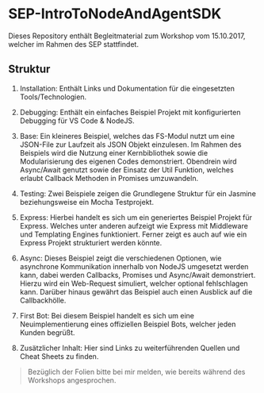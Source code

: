 # SEP-IntroToNodeAndAgentSDK

Dieses Repository enthält Begleitmaterial zum Workshop vom 15.10.2017, welcher im Rahmen des SEP stattfindet.

## Struktur

1. Installation:
Enthält Links und Dokumentation für die eingesetzten Tools/Technologien.

2. Debugging:
Enthält ein einfaches Beispiel Projekt mit konfigurierten Debugging für VS Code & NodeJS.

3. Base:
Ein kleineres Beispiel, welches das FS-Modul nutzt um eine JSON-File zur Laufzeit als JSON Objekt einzulesen. Im Rahmen des Beispiels
wird die Nutzung einer Kernbibliothek sowie die Modularisierung des eigenen Codes demonstriert. Obendrein wird Async/Await genutzt sowie
der Einsatz der Util Funktion, welches erlaubt Callback Methoden in Promises umzuwandeln.

4. Testing:
Zwei Beispiele zeigen die Grundlegene Struktur für ein Jasmine beziehungsweise ein Mocha Testprojekt.

5. Express:
Hierbei handelt es sich um ein generiertes Beispiel Projekt für Express. Welches unter anderen aufzeigt wie Express mit Middleware und Templating Engines funktioniert.
Ferner zeigt es auch auf wie ein Express Projekt strukturiert werden könnte.

6. Async:
Dieses Beispiel zeigt die verschiedenen Optionen, wie asynchrone Kommunikation innerhalb von NodeJS umgesetzt werden kann, dabei werden Callbacks, Promises und Async/Await demonstriert.
Hierzu wird ein Web-Request simuliert, welcher optional fehlschlagen kann. Darüber hinaus gewährt das Beispiel auch einen Ausblick auf die Callbackhölle.

7. First Bot:
Bei diesem Beispiel handelt es sich um eine Neuimplementierung eines offiziellen Beispiel Bots, welcher jeden Kunden begrüßt. 

8. Zusätzlicher Inhalt:
Hier sind Links zu weiterführenden Quellen und Cheat Sheets zu finden.



> Bezüglich der Folien bitte bei mir melden, wie bereits während des Workshops angesprochen.